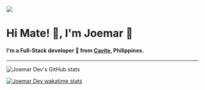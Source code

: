 [![](https://komarev.com/ghpvc/?username=joemardev&color=yellow)](https://github.com/antonkomarev/github-profile-views-counter)

# Hi Mate! 👋, I'm Joemar :bow:

#### I'm a Full-Stack developer 👻 from [Cavite](https://en.wikipedia.org/wiki/Cavite), Philippines.

---

![Joemar Dev's GitHub stats](https://github-readme-stats.vercel.app/api?username=joemardev&show_icons=true&theme=dark)


[![Joemar Dev wakatime stats](https://github-readme-stats.vercel.app/api/wakatime?username=@joemardev&layout=compact&show_icons=true&theme=dark)](https://github.com/anuraghazra/github-readme-stats)

